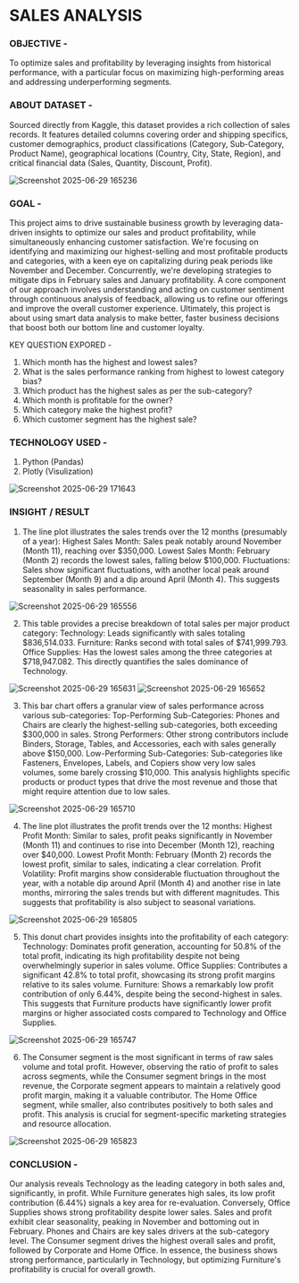 # SALES ANALYSIS

### OBJECTIVE -

To optimize sales and profitability by leveraging insights from historical performance, with a particular focus on maximizing high-performing areas and addressing underperforming segments.

### ABOUT DATASET - 

Sourced directly from Kaggle, this dataset provides a rich collection of sales records. It features detailed columns covering order and shipping specifics, customer demographics, product classifications (Category, Sub-Category, Product Name), geographical locations (Country, City, State, Region), and critical financial data (Sales, Quantity, Discount, Profit).

![Screenshot 2025-06-29 165236](https://github.com/user-attachments/assets/d4961cd6-c611-4a80-9bd2-22ef5c532eb1)

### GOAL - 
This project aims to drive sustainable business growth by leveraging data-driven insights to optimize our sales and product profitability, while simultaneously enhancing customer satisfaction. We're focusing on identifying and maximizing our highest-selling and most profitable products and categories, with a keen eye on capitalizing during peak periods like November and December. Concurrently, we're developing strategies to mitigate dips in February sales and January profitability. A core component of our approach involves understanding and acting on customer sentiment through continuous analysis of feedback, allowing us to refine our offerings and improve the overall customer experience. Ultimately, this project is about using smart data analysis to make better, faster business decisions that boost both our bottom line and customer loyalty.

KEY QUESTION EXPORED -
1. Which month has the highest and lowest sales?
2. What is the sales performance ranking from highest to lowest category bias?
3. Which product has the highest sales as per the sub-category?
4. Which month is profitable for the owner?
5. Which category make the highest profit?
6. Which customer segment has the highest sale?

### TECHNOLOGY USED - 
1. Python (Pandas)
2. Plotly (Visulization)

![Screenshot 2025-06-29 171643](https://github.com/user-attachments/assets/eabba270-a4c7-490a-b03a-ec2c3e9a04ae)


### INSIGHT / RESULT
1. The line plot illustrates the sales trends over the 12 months (presumably of a year):
Highest Sales Month: Sales peak notably around November (Month 11), reaching over $350,000.
Lowest Sales Month: February (Month 2) records the lowest sales, falling below $100,000.
Fluctuations: Sales show significant fluctuations, with another local peak around September (Month 9) and a dip around April (Month 4). This suggests seasonality in sales performance.

 ![Screenshot 2025-06-29 165556](https://github.com/user-attachments/assets/ccb378cc-58e6-4155-b800-d09c781af605)

 2. This table provides a precise breakdown of total sales per major product category:
Technology: Leads significantly with sales totaling $836,514.033.
Furniture: Ranks second with total sales of $741,999.793.
Office Supplies: Has the lowest sales among the three categories at $718,947.082.
This directly quantifies the sales dominance of Technology.

![Screenshot 2025-06-29 165631](https://github.com/user-attachments/assets/b578a7d4-4026-4ad0-b25c-d350afb2abea)
![Screenshot 2025-06-29 165652](https://github.com/user-attachments/assets/93ec0ddc-f417-4b57-a47c-480a03ec822c)

3. This bar chart offers a granular view of sales performance across various sub-categories:
Top-Performing Sub-Categories: Phones and Chairs are clearly the highest-selling sub-categories, both exceeding $300,000 in sales.
Strong Performers: Other strong contributors include Binders, Storage, Tables, and Accessories, each with sales generally above $150,000.
Low-Performing Sub-Categories: Sub-categories like Fasteners, Envelopes, Labels, and Copiers show very low sales volumes, some barely crossing $10,000.
This analysis highlights specific products or product types that drive the most revenue and those that might require attention due to low sales.

![Screenshot 2025-06-29 165710](https://github.com/user-attachments/assets/60feb6b6-5a1f-4842-bf87-695547829298)

4. The line plot illustrates the profit trends over the 12 months:
Highest Profit Month: Similar to sales, profit peaks significantly in November (Month 11) and continues to rise into December (Month 12), reaching over $40,000.
Lowest Profit Month: February (Month 2) records the lowest profit, similar to sales, indicating a clear correlation.
Profit Volatility: Profit margins show considerable fluctuation throughout the year, with a notable dip around April (Month 4) and another rise in late months, mirroring the sales trends but with different magnitudes. This suggests that profitability is also subject to seasonal variations.

![Screenshot 2025-06-29 165805](https://github.com/user-attachments/assets/741a473b-b636-4120-a35f-e86dadebaa9f)

5. This donut chart provides insights into the profitability of each category:
Technology: Dominates profit generation, accounting for 50.8% of the total profit, indicating its high profitability despite not being overwhelmingly superior in sales volume.
Office Supplies: Contributes a significant 42.8% to total profit, showcasing its strong profit margins relative to its sales volume.
Furniture: Shows a remarkably low profit contribution of only 6.44%, despite being the second-highest in sales. This suggests that Furniture products have significantly lower profit margins or higher associated costs compared to Technology and Office Supplies.

![Screenshot 2025-06-29 165747](https://github.com/user-attachments/assets/a0f93512-ca33-422e-8654-f40262821a41)

6.  The Consumer segment is the most significant in terms of raw sales volume and total profit. However, observing the ratio of profit to sales across segments, while the Consumer segment brings in the most revenue, the Corporate segment appears to maintain a relatively good profit margin, making it a valuable contributor. The Home Office segment, while smaller, also contributes positively to both sales and profit. This analysis is crucial for segment-specific marketing strategies and resource allocation.

![Screenshot 2025-06-29 165823](https://github.com/user-attachments/assets/e7172ec9-bb46-4c50-8ca9-a0cd778e83f1)

### CONCLUSION - 
Our analysis reveals Technology as the leading category in both sales and, significantly, in profit. While Furniture generates high sales, its low profit contribution (6.44%) signals a key area for re-evaluation. Conversely, Office Supplies shows strong profitability despite lower sales.
Sales and profit exhibit clear seasonality, peaking in November and bottoming out in February. Phones and Chairs are key sales drivers at the sub-category level. The Consumer segment drives the highest overall sales and profit, followed by Corporate and Home Office.
In essence, the business shows strong performance, particularly in Technology, but optimizing Furniture's profitability is crucial for overall growth.


